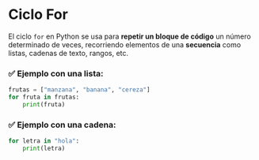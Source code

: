 
# Ciclo For


El ciclo `for` en Python se usa para **repetir un bloque de código** un número determinado de veces, recorriendo elementos de una **secuencia** como listas, cadenas de texto, rangos, etc.

### ✅ Ejemplo con una lista:

```python
frutas = ["manzana", "banana", "cereza"]
for fruta in frutas:
    print(fruta)
```


### ✅ Ejemplo con una cadena:

```python
for letra in "hola":
    print(letra)
```


